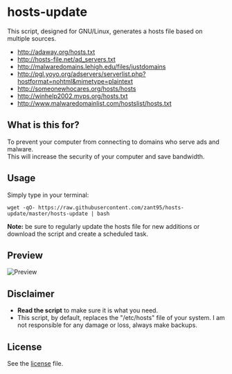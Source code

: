 # hosts-update
This script, designed for GNU/Linux, generates a hosts file based on multiple sources.

- http://adaway.org/hosts.txt
- http://hosts-file.net/ad_servers.txt
- http://malwaredomains.lehigh.edu/files/justdomains
- http://pgl.yoyo.org/adservers/serverlist.php?hostformat=nohtml&mimetype=plaintext
- http://someonewhocares.org/hosts/hosts
- http://winhelp2002.mvps.org/hosts.txt
- http://www.malwaredomainlist.com/hostslist/hosts.txt

## What is this for?
To prevent your computer from connecting to domains who serve ads and malware.  
This will increase the security of your computer and save bandwidth.

## Usage
Simply type in your terminal:

	wget -qO- https://raw.githubusercontent.com/zant95/hosts-update/master/hosts-update | bash

**Note:** be sure to regularly update the hosts file for new additions or download the script and create a scheduled task.

## Preview
![Preview](https://raw.githubusercontent.com/zant95/hosts-update/master/preview.png)

## Disclaimer
- **Read the script** to make sure it is what you need.
- This script, by default, replaces the "/etc/hosts" file of your system. I am not responsible for any damage or loss, always make backups.

## License
See the [license](https://raw.githubusercontent.com/zant95/hosts-update/master/LICENSE) file.

